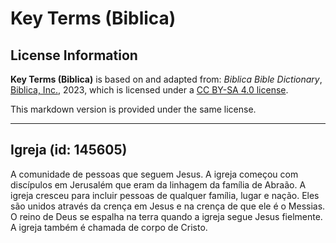 # Key Terms (Biblica)

## License Information

**Key Terms (Biblica)** is based on and adapted from: _Biblica Bible Dictionary_, [Biblica, Inc.](https://www.biblica.com/), 2023, which is licensed under a [CC BY-SA 4.0 license](https://creativecommons.org/licenses/by-sa/4.0/legalcode.en).

This markdown version is provided under the same license.



--------------------------------

## Igreja (id: 145605)

A comunidade de pessoas que seguem Jesus. A igreja começou com discípulos em Jerusalém que eram da linhagem da família de Abraão. A igreja cresceu para incluir pessoas de qualquer família, lugar e nação. Eles são unidos através da crença em Jesus e na crença de que ele é o Messias. O reino de Deus se espalha na terra quando a igreja segue Jesus fielmente. A igreja também é chamada de corpo de Cristo.


